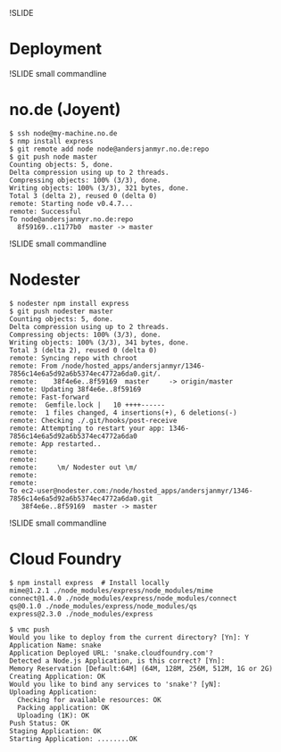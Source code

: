 !SLIDE
# Deployment

!SLIDE small commandline
# no.de (Joyent)
    $ ssh node@my-machine.no.de
    $ nmp install express
    $ git remote add node node@andersjanmyr.no.de:repo
    $ git push node master
    Counting objects: 5, done.
    Delta compression using up to 2 threads.
    Compressing objects: 100% (3/3), done.
    Writing objects: 100% (3/3), 321 bytes, done.
    Total 3 (delta 2), reused 0 (delta 0)
    remote: Starting node v0.4.7...
    remote: Successful
    To node@andersjanmyr.no.de:repo
      8f59169..c1177b0  master -> master
        
    


!SLIDE small commandline
# Nodester
    $ nodester npm install express
    $ git push nodester master
    Counting objects: 5, done.
    Delta compression using up to 2 threads.
    Compressing objects: 100% (3/3), done.
    Writing objects: 100% (3/3), 341 bytes, done.
    Total 3 (delta 2), reused 0 (delta 0)
    remote: Syncing repo with chroot
    remote: From /node/hosted_apps/andersjanmyr/1346-7856c14e6a5d92a6b5374ec4772a6da0.git/.
    remote:    38f4e6e..8f59169  master     -> origin/master
    remote: Updating 38f4e6e..8f59169
    remote: Fast-forward
    remote:  Gemfile.lock |   10 ++++------
    remote:  1 files changed, 4 insertions(+), 6 deletions(-)
    remote: Checking ./.git/hooks/post-receive
    remote: Attempting to restart your app: 1346-7856c14e6a5d92a6b5374ec4772a6da0
    remote: App restarted..
    remote:
    remote:
    remote:   	\m/ Nodester out \m/
    remote:
    remote:
    To ec2-user@nodester.com:/node/hosted_apps/andersjanmyr/1346-7856c14e6a5d92a6b5374ec4772a6da0.git
       38f4e6e..8f59169  master -> master

!SLIDE small commandline
# Cloud Foundry
    $ npm install express  # Install locally
    mime@1.2.1 ./node_modules/express/node_modules/mime
    connect@1.4.0 ./node_modules/express/node_modules/connect
    qs@0.1.0 ./node_modules/express/node_modules/qs
    express@2.3.0 ./node_modules/express

    $ vmc push
    Would you like to deploy from the current directory? [Yn]: Y
    Application Name: snake
    Application Deployed URL: 'snake.cloudfoundry.com'?
    Detected a Node.js Application, is this correct? [Yn]:
    Memory Reservation [Default:64M] (64M, 128M, 256M, 512M, 1G or 2G)
    Creating Application: OK
    Would you like to bind any services to 'snake'? [yN]:
    Uploading Application:
      Checking for available resources: OK
      Packing application: OK
      Uploading (1K): OK
    Push Status: OK
    Staging Application: OK
    Starting Application: ........OK








